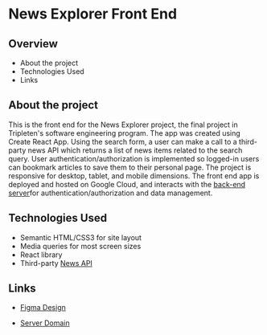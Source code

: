 # News Explorer Front End

## Overview

- About the project
- Technologies Used
- Links

## About the project

This is the front end for the News Explorer project, the final project in Tripleten's software engineering program. The app was created using Create React App. Using the search form, a user can make a call to a third-party news API which returns a list of news items related to the search query. User authentication/authorization is implemented so logged-in users can bookmark articles to save them to their personal page. The project is responsive for desktop, tablet, and mobile dimensions. The front end app is deployed and hosted on Google Cloud, and interacts with the [back-end server](https://github.com/toriroe/newsexplorer_backend)for authentication/authorization and data management.

## Technologies Used

- Semantic HTML/CSS3 for site layout
- Media queries for most screen sizes
- React library
- Third-party [News API](https://newsapi.org/)

## Links

- [Figma Design](https://www.figma.com/file/z1bxDn7eBEDlsDhnZ9dtin/Your-Final-Project?type=design&node-id=0-1&mode=design)

- [Server Domain](https://www.newsexplorer.mnode.net)
